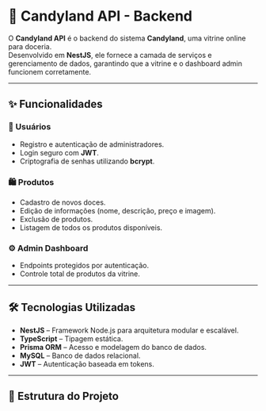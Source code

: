 # 🍬 Candyland API - Backend

O **Candyland API** é o backend do sistema **Candyland**, uma vitrine online para doceria.  
Desenvolvido em **NestJS**, ele fornece a camada de serviços e gerenciamento de dados, garantindo que a vitrine e o dashboard admin funcionem corretamente.

---

## ✨ Funcionalidades

### 👥 Usuários
- Registro e autenticação de administradores.
- Login seguro com **JWT**.
- Criptografia de senhas utilizando **bcrypt**.

### 🛍️ Produtos
- Cadastro de novos doces.
- Edição de informações (nome, descrição, preço e imagem).
- Exclusão de produtos.
- Listagem de todos os produtos disponíveis.

### ⚙️ Admin Dashboard
- Endpoints protegidos por autenticação.
- Controle total de produtos da vitrine.

---

## 🛠️ Tecnologias Utilizadas
- **NestJS** – Framework Node.js para arquitetura modular e escalável.
- **TypeScript** – Tipagem estática.
- **Prisma ORM** – Acesso e modelagem do banco de dados.
- **MySQL** – Banco de dados relacional.
- **JWT** – Autenticação baseada em tokens.

---

## 📂 Estrutura do Projeto
